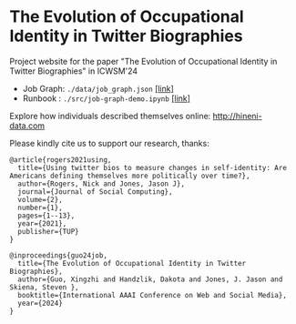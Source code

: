 # The Evolution of Occupational Identity in Twitter Biographies
Project website for the paper "The Evolution of Occupational Identity in Twitter Biographies" in ICWSM'24 

- Job Graph: ```./data/job_graph.json``` [[link]](https://github.com/bio-job-graph/bio-job-graph.github.io/blob/main/data/job_graph.json)
- Runbook :  ```./src/job-graph-demo.ipynb``` [[link]](https://github.com/bio-job-graph/bio-job-graph.github.io/blob/main/src/job-graph-demo.ipynb)



Explore how individuals described themselves online: http://hineni-data.com

Please kindly cite us to support our research, thanks:

```
@article{rogers2021using,
  title={Using twitter bios to measure changes in self-identity: Are Americans defining themselves more politically over time?},
  author={Rogers, Nick and Jones, Jason J},
  journal={Journal of Social Computing},
  volume={2},
  number={1},
  pages={1--13},
  year={2021},
  publisher={TUP}
}

@inproceedings{guo24job,
  title={The Evolution of Occupational Identity in Twitter Biographies},
  author={Guo, Xingzhi and Handzlik, Dakota and Jones, J. Jason and Skiena, Steven },
  booktitle={International AAAI Conference on Web and Social Media},
  year={2024}
}

```